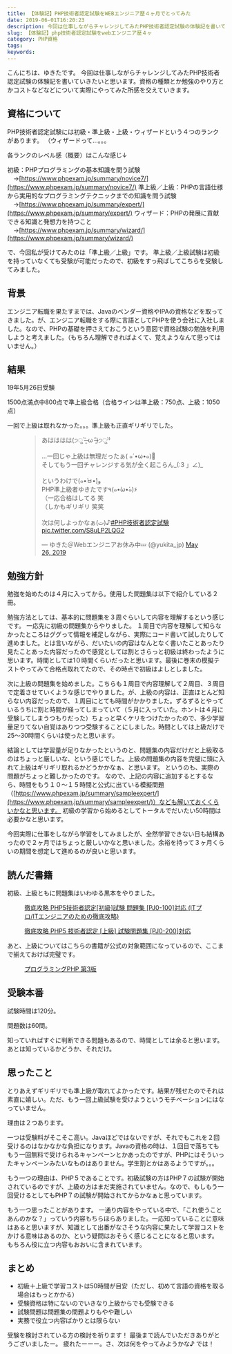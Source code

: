 ```yaml
---
title: 【体験記】PHP技術者認定試験をWEBエンジニア歴４ヶ月でとってみた
date: 2019-06-01T16:20:23
description: 今回は仕事しながらチャレンジしてみたPHP技術者認定試験の体験記を書いていきたいと思います。資格の種類
slug: 【体験記】php技術者認定試験をwebエンジニア歴４ヶ
category: PHP資格
tags: 
keywords: 
---
```


こんにちは、ゆきたです。
今回は仕事しながらチャレンジしてみたPHP技術者認定試験の体験記を書いていきたいと思います。資格の種類とか勉強のやり方とかコストなどなどについて実際にやってみた所感を交えていきます。

## 資格について

PHP技術者認定試験には初級・準上級・上級・ウィザードという４つのランクがあります。
（ウィザードって…。。。

各ランクのレベル感（概要）はこんな感じ↓

初級：PHPプログラミングの基本知識を問う試験
　→[https://www.phpexam.jp/summary/novice7/](https://www.phpexam.jp/summary/novice7/)
準上級／上級：PHPの言語仕様から実用的なプログラミングテクニックまでの知識を問う試験
　→[https://www.phpexam.jp/summary/expert/](https://www.phpexam.jp/summary/expert/)
ウィザード：PHPの発展に貢献できる知識と発想力を持つこと
　→[https://www.phpexam.jp/summary/wizard/](https://www.phpexam.jp/summary/wizard/)

で、今回私が受けてみたのは「準上級／上級」です。
準上級／上級試験は初級を持っていなくても受験が可能だったので、初級をすっ飛ばしてこちらを受験してみました。

## 背景

エンジニア転職を果たすまでは、Javaのベンダー資格やIPAの資格などを取ってきました。が、エンジニア転職をする際に言語としてPHPを使う会社に入社しました。なので、PHPの基礎を押さえておこうという意図で資格試験の勉強を利用しようと考えました。（もちろん理解できればよくて、覚えようなんて思ってはいません。）

## 結果

19年5月26日受験

1500点満点中800点で準上級合格（合格ラインは準上級：750点、上級：1050点）

一回で上級は取れなかった。。。準上級も正直ギリギリでした。

<figure class="wp-block-embed-twitter wp-block-embed is-type-rich is-provider-twitter"><div class="wp-block-embed__wrapper">
<blockquote class="twitter-tweet" data-width="550" data-dnt="true">
<p lang="ja" dir="ltr">あはははは(੭ु ˃̶͈̀ ω ˂̶͈́)੭ु⁾⁾<br><br>…一回じゃ上級は無理だったぁ( ๑´•ω•๑)🍵<br>そしてもう一回チャレンジする気が全く起こらん_(:3 」∠)_<br><br>というわけで(๑•̀ㅂ•́)و<br>PHP準上級者ゆきたです٩(๑•̀ω•́๑)۶<br>（一応合格はしてる 笑<br>（しかもギリギリ 笑笑<br><br>次は何しよっかなぁ(ت)♪<a rel="noopener" target="_blank" href="https://twitter.com/hashtag/PHP%E6%8A%80%E8%A1%93%E8%80%85%E8%AA%8D%E5%AE%9A%E8%A9%A6%E9%A8%93?src=hash&amp;ref_src=twsrc%5Etfw">#PHP技術者認定試験</a> <a rel="noopener" target="_blank" href="https://t.co/S8uLP2LQG2">pic.twitter.com/S8uLP2LQG2</a></p>— ゆきた＠Webエンジニアお休み中💤 (@yukita_jp) <a rel="noopener" target="_blank" href="https://twitter.com/yukita_jp/status/1132533588350517248?ref_src=twsrc%5Etfw">May 26, 2019</a>
</blockquote>
<script async src="https://platform.twitter.com/widgets.js" charset="utf-8"></script>
</div></figure>

## 勉強方針

勉強を始めたのは４月に入ってから。使用した問題集は以下で紹介している２冊。

勉強方法としては、基本的に問題集を３周ぐらいして内容を理解するという感じです。
一応先に初級の問題集からやりました。
１周目で内容を理解して知らなかったところはググって情報を補足しながら、実際にコード書いて試したりして進めました。とは言いながら、だいたいの内容はなんとなく書いたことあったり見たことあった内容だったので感覚としては割とさらっと初級は終わったように思います。時間としては1０時間くらいだったと思います。最後に巻末の模擬テストやってみて合格点取れてたので、その時点で初級はよしとしました。

次に上級の問題集を始めました。こちらも１周目で内容理解して２周目、３周目で定着させていくような感じでやりました。が、上級の内容は、正直ほとんど知らない内容だったので、１周目にとても時間がかかりました。ずるずるとやっているうちに割と時間が経ってしまっていて（５月に入っていた。ホントは４月に受験してしまうつもりだった）ちょっと早くケリをつけたかったので、多少学習量足りてない自覚はありつつ受験することにしました。時間としては上級だけで25〜30時間くらいは使ったと思います。

結論としては学習量が足りなかったというのと、問題集の内容だけだと上級取るのはちょっと厳しいな、という感じでした。上級の問題集の内容を完璧に頭に入れて上級はギリギリ取れるかどうかかなぁ、と思います。
というのも、実際の問題がちょっと難しかったのです。
なので、上記の内容に追加するとするなら、時間をもう１０〜１５時間と公式に出ている模擬問題（[https://www.phpexam.jp/summary/sampleexpert/](https://www.phpexam.jp/summary/sampleexpert/)）なども解いておくくらいかなと思います。
初級の学習から始めるとしてトータルでだいたい50時間は必要かなと思います。

今回実際に仕事をしながら学習をしてみましたが、全然学習できない日も結構あったので２ヶ月ではちょっと厳しいかなと思いました。余裕を持って３ヶ月くらいの期間を想定して進めるのが良いと思います。

## 読んだ書籍

初級、上級ともに問題集はいわゆる黒本をやりました。

<figure class="aligncenter"><a rel="noopener" target="_blank" href="https://www.amazon.co.jp/gp/product/4844332775/ref=as_li_tl?ie=UTF8&amp;camp=247&amp;creative=1211&amp;creativeASIN=4844332775&amp;linkCode=as2&amp;tag=yukita2a01-22&amp;linkId=ef7d8d8e118e9546c0a11d17464f98f0"><img src="//ws-fe.amazon-adsystem.com/widgets/q?_encoding=UTF8&amp;MarketPlace=JP&amp;ASIN=4844332775&amp;ServiceVersion=20070822&amp;ID=AsinImage&amp;WS=1&amp;Format=_SL250_&amp;tag=yukita2a01-22" alt=""></a><figcaption><a rel="noopener" target="_blank" href="https://www.amazon.co.jp/gp/product/4844332775/ref=as_li_tl?ie=UTF8&amp;camp=247&amp;creative=1211&amp;creativeASIN=4844332775&amp;linkCode=as2&amp;tag=yukita2a01-22&amp;linkId=4c95cb37a2f9d86184a7cecaf74b0334">徹底攻略 PHP5技術者認定[初級]試験 問題集 [PJ0-100]対応 (ITプロ/ITエンジニアのための徹底攻略)</a></figcaption></figure>

<figure class="aligncenter"><a rel="noopener" target="_blank" href="https://www.amazon.co.jp/gp/product/4844334670/ref=as_li_tl?ie=UTF8&amp;camp=247&amp;creative=1211&amp;creativeASIN=4844334670&amp;linkCode=as2&amp;tag=yukita2a01-22&amp;linkId=9a4921486cf39c6fe3e034cf741a6fb7"><img src="//ws-fe.amazon-adsystem.com/widgets/q?_encoding=UTF8&amp;MarketPlace=JP&amp;ASIN=4844334670&amp;ServiceVersion=20070822&amp;ID=AsinImage&amp;WS=1&amp;Format=_SL250_&amp;tag=yukita2a01-22" alt=""></a><figcaption><a rel="noopener" target="_blank" href="https://www.amazon.co.jp/gp/product/4844334670/ref=as_li_tl?ie=UTF8&amp;camp=247&amp;creative=1211&amp;creativeASIN=4844334670&amp;linkCode=as2&amp;tag=yukita2a01-22&amp;linkId=98a027c67c17ddc05b91c869e91c2ca8">徹底攻略 PHP5 技術者認定 [上級] 試験問題集 [PJ0-200]対応</a></figcaption></figure>

あと、上級についてはこちらの書籍が公式の対象範囲になっているので、ここまで揃えておけば完璧です。

<figure class="aligncenter"><a rel="noopener" target="_blank" href="https://www.amazon.co.jp/gp/product/4873116686/ref=as_li_tl?ie=UTF8&amp;camp=247&amp;creative=1211&amp;creativeASIN=4873116686&amp;linkCode=as2&amp;tag=yukita2a01-22&amp;linkId=ef278fd8c7622407b1ade0687856ba58"><img src="//ws-fe.amazon-adsystem.com/widgets/q?_encoding=UTF8&amp;MarketPlace=JP&amp;ASIN=4873116686&amp;ServiceVersion=20070822&amp;ID=AsinImage&amp;WS=1&amp;Format=_SL250_&amp;tag=yukita2a01-22" alt=""></a><figcaption><a rel="noopener" target="_blank" href="https://www.amazon.co.jp/gp/product/4873116686/ref=as_li_tl?ie=UTF8&amp;camp=247&amp;creative=1211&amp;creativeASIN=4873116686&amp;linkCode=as2&amp;tag=yukita2a01-22&amp;linkId=5341edcf6230dc250e981d2281ff065f">プログラミングPHP 第3版</a></figcaption></figure>

## 受験本番

試験時間は120分。

問題数は60問。

知っていればすぐに判断できる問題もあるので、時間としては余ると思います。
あとは知っているかどうか、それだけ。

## 思ったこと

とりあえずギリギリでも準上級が取れてよかったです。結果が残せたのでそれは素直に嬉しい。ただ、もう一回上級試験を受けようというモチベーションにはなっていません。

理由は２つあります。

一つは受験料がそこそこ高い。Javaほどではないですが、それでもこれを２回受けるのはなかなかな負担になります。Javaの資格の時は、１回目で落ちてももう一回無料で受けられるキャンペーンとかあったのですが、PHPにはそういったキャンペーンみたいなものはありません。学生割とかはあるようですが。。。

もう一つの理由は、PHP５であることです。初級試験の方はPHP７の試験が開始されているのですが、上級の方はまだ実施されていません。なので、もしもう一回受けるとしてもPHP７の試験が開始されてからかなぁと思っています。

もう一つ思ったことがあります。
一通り内容をやっている中で、「これ使うことあんのかな？」っていう内容もちらほらありました。一応知っていることに意味はあると思いますが、知識として出番がなさそうな内容に果たして学習コストをかける意味はあるのか、という疑問はおそらく感じることになると思います。
もちろん役に立つ内容もおおいに含まれています。

## まとめ

- 初級＋上級で学習コストは50時間が目安（ただし、初めて言語の資格を取る場合はもっとかかる）
- 受験資格は特にないのでいきなり上級からでも受験できる
- 試験問題は問題集の問題よりもやや難しい
- 実務で役立つ内容ばかりとは限らない

受験を検討されている方の検討を祈ります！
最後まで読んでいただきありがとうございましたー。
疲れたーーー。さ、次は何をやってみようかな♪
では！

